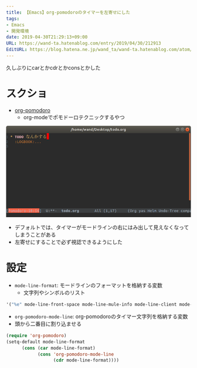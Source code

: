 ```yaml
---
title: 【Emacs】org-pomodoroのタイマーを左寄せにした
tags:
- Emacs
- 開発環境
date: 2019-04-30T21:29:13+09:00
URL: https://wand-ta.hatenablog.com/entry/2019/04/30/212913
EditURL: https://blog.hatena.ne.jp/wand_ta/wand-ta.hatenablog.com/atom/entry/17680117127096367120
---
```


久しぶりにcarとかcdrとかconsとかした

# スクショ

- [org-pomodoro](https://github.com/lolownia/org-pomodoro)
    - org-modeでポモドーロテクニックするやつ

![20190509223147](../../../imgs/20190509223147.png)


- デフォルトでは、タイマーがモードラインの右にはみ出して見えなくなってしまうことがある
- 左寄せにすることで必ず視認できるようにした


# 設定

- `mode-line-format`: モードラインのフォーマットを格納する変数
    - 文字列やシンボルのリスト
    
```lisp
'("%e" mode-line-front-space mode-line-mule-info mode-line-client mode-line-modified mode-line-remote mode-line-frame-identification mode-line-buffer-identification "   " mode-line-position (vc-mode vc-mode) ...)
```

- `org-pomodoro-mode-line`: org-pomodoroのタイマー文字列を格納する変数
- 頭から二番目に割り込ませる


```lisp
(require 'org-pomodoro)
(setq-default mode-line-format
      (cons (car mode-line-format)
            (cons 'org-pomodoro-mode-line
                  (cdr mode-line-format))))
```
